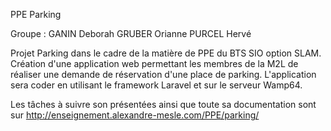 PPE Parking

Groupe : GANIN Deborah 
         GRUBER Orianne 
         PURCEL Hervé

Projet Parking dans le cadre de la matière de PPE du BTS SIO option SLAM. Création d'une application web permettant les membres de la M2L de réaliser une demande de réservation d'une place de parking. L'application sera coder en utilisant le framework Laravel et sur le serveur Wamp64.

Les tâches à suivre son présentées ainsi que toute sa documentation sont sur http://enseignement.alexandre-mesle.com/PPE/parking/
